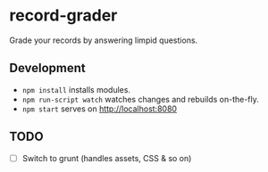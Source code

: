 # record-grader

Grade your records by answering limpid questions.

## Development

* `npm install` installs modules.
* `npm run-script watch` watches changes and rebuilds on-the-fly.
* `npm start` serves on [http://localhost:8080](http://localhost:8080)

## TODO
- [ ] Switch to grunt (handles assets, CSS & so on)
